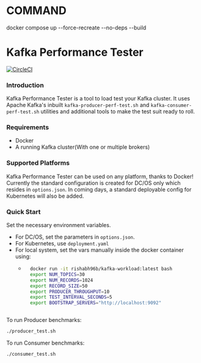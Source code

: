 # COMMAND

docker compose up --force-recreate --no-deps --build 

# Kafka Performance Tester

[![CircleCI](https://circleci.com/gh/rishabh96b/kafka-perf-test.svg?style=svg)](https://circleci.com/gh/rishabh96b/kafka-perf-test)

### Introduction ###
Kafka Performance Tester is a tool to load test your Kafka cluster. It uses Apache Kafka's inbuilt `kafka-producer-perf-test.sh` and `kafka-consumer-perf-test.sh` utilities and additional tools to make the test suit ready to roll.

### Requirements ###
- Docker
- A running Kafka cluster(With one or multiple brokers)

### Supported Platforms ###
Kafka Performance Tester can be used on any platform, thanks to Docker! Currently the standard configuration is created for DC/OS only which resides in `options.json`. In coming days, a standard deployable config for Kubernetes will also be added.

### Quick Start ###
Set the necessary environment variables.
- For DC/OS, set the parameters in `options.json`.
- For Kubernetes, use `deployment.yaml`
- For local system, set the vars manually inside the docker container using:
	- ```bash
		docker run -it rishabh96b/kafka-workload:latest bash
		export NUM_TOPICS=30
		export NUM_RECORDS=1024
		export RECORD_SIZE=50
		export PRODUCER_THROUGHPUT=10
		export TEST_INTERVAL_SECONDS=5
		export BOOTSTRAP_SERVERS="http://localhost:9092"
	```
To run Producer benchmarks:
```bash
./producer_test.sh
```
To run Consumer benchmarks:
```bash
./consumer_test.sh
```
